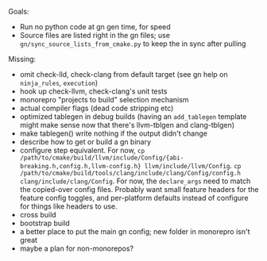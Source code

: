 Goals:
- Run no python code at gn gen time, for speed
- Source files are listed right in the gn files; use
  `gn/sync_source_lists_from_cmake.py` to keep the in sync after pulling

Missing:
- omit check-lld, check-clang from default target
  (see gn help on `ninja_rules`, `execution`)
- hook up check-llvm, check-clang's unit tests
- monorepro "projects to build" selection mechanism
- actual compiler flags (dead code stripping etc)
- optimized tablegen in debug builds (having an `add_tablegen` template might
  make sense now that there's llvm-tblgen and clang-tblgen)
- make tablegen() write nothing if the output didn't change
- describe how to get or build a gn binary
- configure step equivalent. For now,
  `cp /path/to/cmake/build/llvm/include/Config/{abi-breaking.h,config.h,llvm-config.h} llvm/include/llvm/Config`.
  `cp /path/to/cmake/build/tools/clang/include/clang/Config/config.h clang/include/clang/Config`.
  For now, the `declare_args` need to match the copied-over config files.
  Probably want small feature headers for the feature config toggles, and
  per-platform defaults instead of configure for things like headers to use.
- cross build
- bootstrap build
- a better place to put the main gn config; new folder in monorepro isn't great
- maybe a plan for non-monorepos?
